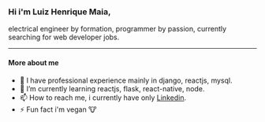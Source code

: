 ### Hi i'm Luiz Henrique Maia,

electrical engineer by formation, programmer by passion, currently searching for web developer jobs.

---

#### More about me
- :briefcase: I have professional experience mainly in django, reactjs, mysql.
- 🌱 I’m currently learning reactjs, flask, react-native, node.
- 📫 How to reach me, i currently have only <a href="https://www.linkedin.com/in/luiz-henrique-maia/" target="_blank">Linkedin</a>.
- ⚡ Fun fact i'm vegan :cow:


<!--
**luizhenriquemaia/luizhenriquemaia** is a ✨ _special_ ✨ repository because its `README.md` (this file) appears on your GitHub profile.

Here are some ideas to get you started:



- 🤔 I’m looking for help with ...
- 💬 Ask me about ...
- 😄 Pronouns: ...
- ⚡ Fun fact: ...
-->

